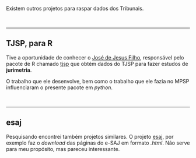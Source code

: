 Existem outros projetos para raspar dados dos Tribunais.

<br>

---

## TJSP, para R

Tive a oportunidade de conhecer o [José de Jesus Filho](https://github.com/jjesusfilho), responsável pelo pacote de R chamado [tjsp](https://github.com/jjesusfilho/tjsp) que obtém dados do TJSP para
fazer estudos de **jurimetria**.

O trabalho que ele desenvolve, bem como o trabalho que ele fazia no MPSP influenciaram o presente pacote em _python_.

<br>

---

## esaj

Pesquisando encontrei também projetos similares. O projeto [esaj](http://courtsbr.github.io/esaj), por exemplo faz o
_download_ das páginas do e-SAJ em formato _.html_. Não serve para meu propósito, mas pareceu interessante.
